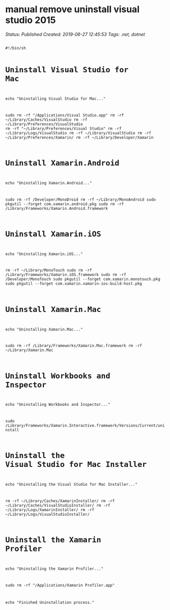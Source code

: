 # manual remove uninstall visual studio 2015

_Status: Published_
_Created: 2019-06-27 12:45:53_
_Tags: .net, dotnet_

<code>
#!/bin/sh

# Uninstall Visual Studio for Mac
echo "Uninstalling Visual Studio for Mac..."

sudo rm -rf "/Applications/Visual Studio.app"
rm -rf ~/Library/Caches/VisualStudio
rm -rf ~/Library/Preferences/VisualStudio
rm -rf "~/Library/Preferences/Visual Studio"
rm -rf ~/Library/Logs/VisualStudio
rm -rf ~/Library/VisualStudio
rm -rf ~/Library/Preferences/Xamarin/
rm -rf ~/Library/Developer/Xamarin

# Uninstall Xamarin.Android
echo "Uninstalling Xamarin.Android..."

sudo rm -rf /Developer/MonoDroid
rm -rf ~/Library/MonoAndroid
sudo pkgutil --forget com.xamarin.android.pkg
sudo rm -rf /Library/Frameworks/Xamarin.Android.framework


# Uninstall Xamarin.iOS
echo "Uninstalling Xamarin.iOS..."

rm -rf ~/Library/MonoTouch
sudo rm -rf /Library/Frameworks/Xamarin.iOS.framework
sudo rm -rf /Developer/MonoTouch
sudo pkgutil --forget com.xamarin.monotouch.pkg
sudo pkgutil --forget com.xamarin.xamarin-ios-build-host.pkg


# Uninstall Xamarin.Mac
echo "Uninstalling Xamarin.Mac..."

sudo rm -rf /Library/Frameworks/Xamarin.Mac.framework
rm -rf ~/Library/Xamarin.Mac


# Uninstall Workbooks and Inspector
echo "Uninstalling Workbooks and Inspector..."

sudo /Library/Frameworks/Xamarin.Interactive.framework/Versions/Current/uninstall


# Uninstall the Visual Studio for Mac Installer
echo "Uninstalling the Visual Studio for Mac Installer..."

rm -rf ~/Library/Caches/XamarinInstaller/
rm -rf ~/Library/Caches/VisualStudioInstaller/
rm -rf ~/Library/Logs/XamarinInstaller/
rm -rf ~/Library/Logs/VisualStudioInstaller/

# Uninstall the Xamarin Profiler
echo "Uninstalling the Xamarin Profiler..."

sudo rm -rf "/Applications/Xamarin Profiler.app"

echo "Finished Uninstallation process."
</code>